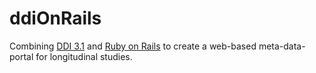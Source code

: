 ddiOnRails
==========

Combining [DDI 3.1](http://www.ddialliance.org/) and [Ruby on Rails](http://rubyonrails.org/) to create a web-based meta-data-portal for longitudinal studies.

